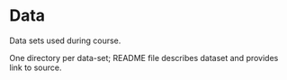 # Data

Data sets used during course.

One directory per data-set; README file describes dataset and provides link to source.

